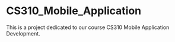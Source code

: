 # CS310_Mobile_Application
This is a project dedicated to our course CS310 Mobile Application Development.
